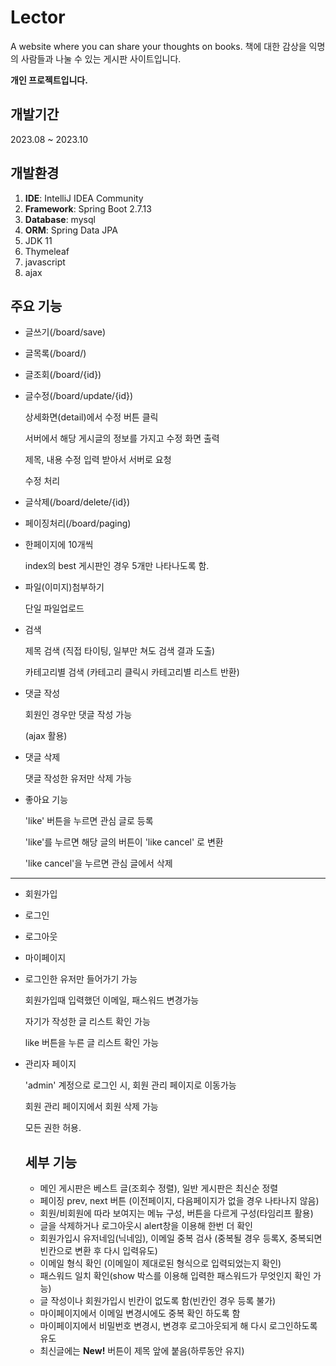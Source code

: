 # Lector
A website where you can share your thoughts on books.
책에 대한 감상을 익명의 사람들과 나눌 수 있는 게시판 사이트입니다.

**개인 프로젝트입니다.**

## 개발기간
2023.08 ~ 2023.10

## 개발환경
1. **IDE**: IntelliJ IDEA Community
2. **Framework**: Spring Boot 2.7.13
3. **Database**: mysql
4. **ORM**: Spring Data JPA
5. JDK 11 
6. Thymeleaf
7. javascript
8. ajax

## 주요 기능
- 글쓰기(/board/save)
- 글목록(/board/)
- 글조회(/board/{id})
- 글수정(/board/update/{id})
  
  상세화면(detail)에서 수정 버튼 클릭
  
  서버에서 해당 게시글의 정보를 가지고 수정 화면 출력

  제목, 내용 수정 입력 받아서 서버로 요청

  수정 처리
  
- 글삭제(/board/delete/{id})
- 페이징처리(/board/paging)
- 
  한페이지에 10개씩

  index의 best 게시판인 경우 5개만 나타나도록 함.
   
- 파일(이미지)첨부하기

  단일 파일업로드
  
- 검색

  제목 검색 (직접 타이팅, 일부만 쳐도 검색 결과 도출)

  카테고리별 검색 (카테고리 클릭시 카테고리별 리스트 반환)

- 댓글 작성

  회원인 경우만 댓글 작성 가능

  (ajax 활용)

- 댓글 삭제

  댓글 작성한 유저만 삭제 가능

- 좋아요 기능

  'like' 버튼을 누르면 관심 글로 등록

  'like'를 누르면 해당 글의 버튼이 'like cancel' 로 변환

  'like cancel'을 누르면 관심 글에서 삭제

---

- 회원가입
- 로그인
- 로그아웃
- 마이페이지
- 
  로그인한 유저만 들어가기 가능

  회원가입때 입력했던 이메일, 패스워드 변경가능

  자기가 작성한 글 리스트 확인 가능

  like 버튼을 누른 글 리스트 확인 가능

- 관리자 페이지

  'admin' 계정으로 로그인 시, 회원 관리 페이지로 이동가능

  회원 관리 페이지에서 회원 삭제 가능

  모든 권한 허용.


  ## 세부 기능

  - 메인 게시판은 베스트 글(조회수 정렬), 일반 게시판은 최신순 정렬
  - 페이징 prev, next 버튼 (이전페이지, 다음페이지가 없을 경우 나타나지 않음)
  - 회원/비회원에 따라 보여지는 메뉴 구성, 버튼을 다르게 구성(타임리프 활용)
  - 글을 삭제하거나 로그아웃시 alert창을 이용해 한번 더 확인
  - 회원가입시 유저네임(닉네임), 이메일 중복 검사 (중복될 경우 등록X, 중복되면 빈칸으로 변환 후 다시 입력유도)
  - 이메일 형식 확인 (이메일이 제대로된 형식으로 입력되었는지 확인)
  - 패스워드 일치 확인(show 박스를 이용해 입력한 패스워드가 무엇인지 확인 가능)
  - 글 작성이나 회원가입시 빈칸이 없도록 함(빈칸인 경우 등록 불가)
  - 마이페이지에서 이메일 변경시에도 중복 확인 하도록 함
  - 마이페이지에서 비밀번호 변경시, 변경후 로그아웃되게 해 다시 로그인하도록 유도
  - 최신글에는 **New!** 버튼이 제목 앞에 붙음(하루동안 유지) 
  



  
